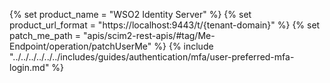 {% set product_name = "WSO2 Identity Server" %}
{% set product_url_format = "https://localhost:9443/t/{tenant-domain}" %}
{% set patch_me_path = "apis/scim2-rest-apis/#tag/Me-Endpoint/operation/patchUserMe" %}
{% include "../../../../../../includes/guides/authentication/mfa/user-preferred-mfa-login.md" %}
